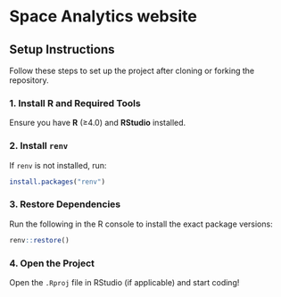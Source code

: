 # Space Analytics website

## Setup Instructions

Follow these steps to set up the project after cloning or forking the repository.

### 1. Install R and Required Tools

Ensure you have **R** (≥4.0) and **RStudio** installed.

### 2. Install `renv`

If `renv` is not installed, run:

``` r
install.packages("renv")
```

### 3. Restore Dependencies

Run the following in the R console to install the exact package versions:

``` r
renv::restore()
```

### 4. Open the Project

Open the `.Rproj` file in RStudio (if applicable) and start coding!

